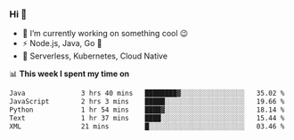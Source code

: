 ### Hi 👋

<!--
**nodejh/nodejh** is a ✨ _special_ ✨ repository because its `README.md` (this file) appears on your GitHub profile.

Here are some ideas to get you started:

- 🔭 I’m currently working on ...
- 🌱 I’m currently learning ...
- 👯 I’m looking to collaborate on ...
- 🤔 I’m looking for help with ...
- 💬 Ask me about ...
- 📫 How to reach me: ...
- 😄 Pronouns: ...
- ⚡ Fun fact: ...
-->

- 🔭 I’m currently working on something cool :wink:
- ⚡ Node.js, Java, Go :thought_balloon:
- 🤖 Serverless, Kubernetes, Cloud Native

📊 **This week I spent my time on**

<!--START_SECTION:waka-->

```txt
Java              3 hrs 40 mins   ████████▓░░░░░░░░░░░░░░░░   35.02 %
JavaScript        2 hrs 3 mins    █████░░░░░░░░░░░░░░░░░░░░   19.66 %
Python            1 hr 54 mins    ████▓░░░░░░░░░░░░░░░░░░░░   18.14 %
Text              1 hr 37 mins    ████░░░░░░░░░░░░░░░░░░░░░   15.44 %
XML               21 mins         █░░░░░░░░░░░░░░░░░░░░░░░░   03.46 %
```

<!--END_SECTION:waka-->


<!--
:traffic_light: **Visitors**

![visitors](https://visitor-badge.glitch.me/badge?page_id=nodejh.nodejh)
-->
